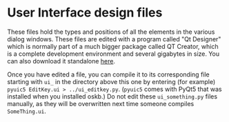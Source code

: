 # User Interface design files

These files hold the types and positions of all the elements in the various dialog windows. These files are edited with a program called "Qt Designer" which is normally part of a much bigger package called QT Creator, which is a complete development environment and several gigabytes in size. You can also download it standalone [here](https://build-system.fman.io/qt-designer-download).

Once you have edited a file, you can compile it to its corresponding file starting with `ui_` in the directory above this one by entering (for example) `pyuic5 EditKey.ui > ../ui_editkey.py`. (`pyuic5` comes with PyQt5 that was installed when you installed oskb.) Do not edit these `ui_something.py` files manually, as they will be overwritten next time someone compiles `SomeThing.ui`.